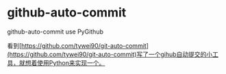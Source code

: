 # github-auto-commit
github-auto-commit use PyGithub

看到[https://github.com/tywei90/git-auto-commit](https://github.com/tywei90/git-auto-commit)写了一个gihub自动提交的小工具，就想着使用Python来实现一个。
